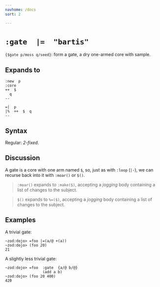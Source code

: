 ```yaml
---
navhome: /docs
sort: 2

---
```


# `:gate  |=  "bartis"` 

`{$gate p/moss q/seed}`: form a gate, a dry one-armed core with sample.

## Expands to

```
:new  p
:core
++  $
  q
--
```

```
=|  p
|%  ++  $  q
--
```

## Syntax

Regular: *2-fixed*.

## Discussion

A gate is a core with one arm named `$`, so, just as with `:loop` (`|-`),
we can recurse back into it with `:moar()` or `$()`.


> `:moar()` expands to `:make($)`, accepting a *jogging* body containing a list
> of changes to the subject.

> `$()` expands to `%=($)`, accepting a *jogging* body containing a
> list of changes to the subject.

## Examples

A trivial gate:

```
~zod:dojo> =foo |=(a/@ +(a))
~zod:dojo> (foo 20)
21
```

A slightly less trivial gate:

```
~zod:dojo> =foo  :gate  {a/@ b/@}
                 (add a b)
~zod:dojo> (foo 20 400)
420
```

